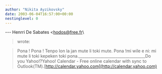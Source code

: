 ```yaml
---
author: "Nikita Ayzikovsky"
date: 2003-06-04T16:57:00+00:00
nestinglevel: 0
---
```

\---
 Henrri De Sabates <[hodos@free.fr](mailto://hodos@free.fr)\
> wrote:

> Pona ! Pona ! Tenpo lon la jan mute li toki mute. Pona !mi wile e ni: mi mute li toki kepeken toki pona.\_\_\_\_\_\_\_\_\_\_\_\_\_\_\_\_\_\_\_\_\_\_\_\_\_\_\_\_\_\_\_\_\_\_Do you Yahoo!?Yahoo! Calendar - Free online calendar with sync to Outlook(TM).[http://calendar.yahoo.com](http://calendar.yahoo.com)